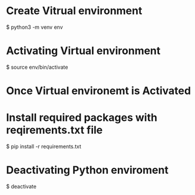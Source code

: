 # Create Vitrual environment
$ python3 -m venv env

# Activating Virtual environment
$ source env/bin/activate

# Once Virtual environemt is Activated

# Install required packages with reqirements.txt file 

$ pip install -r requirements.txt

# Deactivating Python enviroment 

$ deactivate

